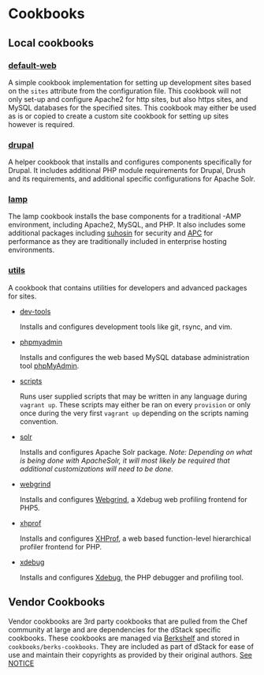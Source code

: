 Cookbooks
=========

Local cookbooks
---------------

### [default-web](../cookbooks/local-cookbooks/default-web)

A simple cookbook implementation for setting up development sites based on the
`sites` attribute from the configuration file. This cookbook will not only
set-up and configure Apache2 for http sites, but also https sites, and MySQL
databases for the specified sites. This cookbook may either be used as is or
copied to create a custom site cookbook for setting up sites however is required.

### [drupal](../cookbooks/local-cookbooks/drupal)

A helper cookbook that installs and configures components specifically for
Drupal. It includes additional PHP module requirements for Drupal, Drush and
its requirements, and additional specific configurations for Apache Solr.

### [lamp](../cookbooks/local-cookbooks/lamp)

The lamp cookbook installs the base components for a traditional -AMP
environment, including Apache2, MySQL, and PHP. It also includes some additional
packages including [suhosin](https://suhosin.org/stories/index.html) for
security and [APC](http://php.net/manual/en/book.apc.php) for performance as
they are traditionally included in enterprise hosting environments.

### [utils](../cookbooks/local-cookbooks/utils)

A cookbook that contains utilities for developers and advanced packages for sites.

* [dev-tools](../cookbooks/local-cookbooks/utils#dev-tools-recipe)

    Installs and configures development tools like git, rsync, and vim.

* [phpmyadmin](../cookbooks/local-cookbooks/utils#phpmyadmin-recipe)

    Installs and configures the web based MySQL database administration tool
    [phpMyAdmin](http://www.phpmyadmin.net/home_page/index.php).

* [scripts](../cookbooks/local-cookbooks/utils#scripts-recipe)

    Runs user supplied scripts that may be written in any language during
    `vagrant up`. These scripts may either be ran on every `provision` or only
    once during the very first `vagrant up` depending on the scripts naming
    convention.

* [solr](../cookbooks/local-cookbooks/utils#solr-recipe)

    Installs and configures Apache Solr package. *Note: Depending on what is
    being done with ApacheSolr, it will most likely be required that additional
    customizations will need to be done.*

* [webgrind](../cookbooks/local-cookbooks/utils#webgrind-recipe)

    Installs and configures [Webgrind](https://github.com/jokkedk/webgrind), a
    Xdebug web profiling frontend for PHP5.

* [xhprof](../cookbooks/local-cookbooks/utils#xhprof-recipe)

    Installs and configures [XHProf](https://github.com/phacility/xhprof), a
    web based function-level hierarchical profiler frontend for PHP.

* [xdebug](../cookbooks/local-cookbooks/utils#xdebug-recipe)

    Installs and configures [Xdebug](http://xdebug.org/), the PHP debugger and
    profiling tool.

Vendor Cookbooks
----------------

Vendor cookbooks are 3rd party cookbooks that are pulled from the Chef community
at large and are dependencies for the dStack specific cookbooks. These cookbooks
are managed via [Berkshelf](http://berkshelf.com/) and stored in
`cookbooks/berks-cookbooks`. They are included as part of dStack for ease of
use and maintain their copyrights as provided by their original authors.
[See NOTICE](../NOTICE)
